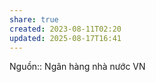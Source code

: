 ```yaml
---
share: true
created: 2023-08-11T02:20
updated: 2025-08-17T16:41
---
```

Nguồn:: Ngân hàng nhà nước VN
